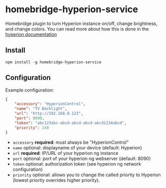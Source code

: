 # homebridge-hyperion-service
Homebridge plugin to turn Hyperion instance on/off, change brightness, and change colors. You can read more about how this is done in the [hyperion documentation](https://docs.hyperion-project.org/en/json/Control.html)

## Install

```
npm install -g homebridge-hyperion-service
```

## Configuration

Example configuration:
```json
{
    "accessory": "HyperionControl",
    "name": "TV Backlight",
    "url": "http://192.168.0.123",
    "port": 8090,
    "token": "abc123abc-abcd-abcd-abcd-abcd1234abcd",
    "priority": 150
}
```

- `accessory` **required**: must always be "HyperionControl"
- `name` optional: displayname of your device (default: Hyperion)
- `url` **required**: IP/URL of your hyperion ng instance  
- `port` optional: port of your hyperion ng webserver (default: 8090)
- `token` optional: authorization token (see hyperion ng network configuration)
- `priority` optional: allows you to change the called priority to Hyperion (lowest priority overrides higher priority).